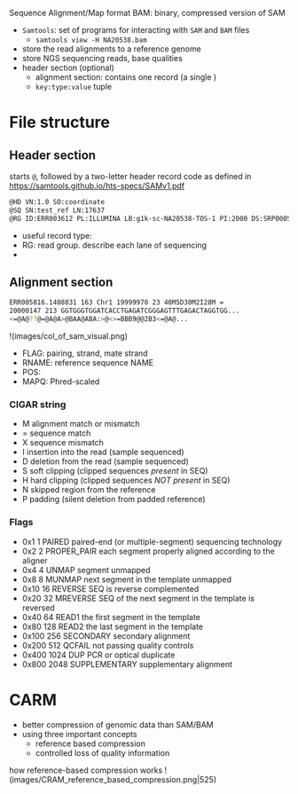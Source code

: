 Sequence Alignment/Map format
BAM: binary, compressed version of SAM 
+ `Samtools`: set of programs for interacting with `SAM` and `BAM` files 
	+ `samtools view -H NA20538.bam`
+ store the read alignments to a reference genome 
+ store NGS sequencing reads, base qualities
+ header section (optional)
	+ alignment section: contains one record (a single ) 
	+ `key:type:value` tuple

# File structure 

## Header section
starts `@`, followed by a two-letter header record code as defined in https://samtools.github.io/hts-specs/SAMv1.pdf

```bash
@HD VN:1.0 SO:coordinate  
@SQ SN:test_ref LN:17637  
@RG ID:ERR003612 PL:ILLUMINA LB:g1k-sc-NA20538-TOS-1 PI:2000 DS:SRP000540 SM:NA20538 CN:SC
```
+ useful record type: 
+ RG: read group. describe each lane of sequencing 
+ 
## Alignment section   

```bash
ERR005816.1408831 163 Chr1 19999970 23 40M5D30M2I28M =  
20000147 213 GGTGGGTGGATCACCTGAGATCGGGAGTTTGAGACTAGGTGG...  
<=@A@??@=@A@A>@BAA@ABA:>@<>=BBB9@@2B3<=@A@... 
```
!(images/col_of_sam_visual.png)

+ FLAG: pairing, strand, mate strand 
+ RNAME: reference sequence NAME
+ POS: 
+ MAPQ: Phred-scaled 

### CIGAR string 
- M alignment match or mismatch  
- = sequence match  
- X sequence mismatch  
- I insertion into the read (sample sequenced)  
- D deletion from the read (sample sequenced)  
- S soft clipping (clipped sequences *present* in SEQ)  
- H hard clipping (clipped sequences *NOT present* in SEQ)  
- N skipped region from the reference  
- P padding (silent deletion from padded reference)

### Flags 

- 0x1 1 PAIRED paired-end (or multiple-segment) sequencing technology  
- 0x2 2 PROPER_PAIR each segment properly aligned according to the aligner  
- 0x4 4 UNMAP segment unmapped  
- 0x8 8 MUNMAP next segment in the template unmapped  
- 0x10 16 REVERSE SEQ is reverse complemented  
- 0x20 32 MREVERSE SEQ of the next segment in the template is reversed  
- 0x40 64 READ1 the first segment in the template  
- 0x80 128 READ2 the last segment in the template  
- 0x100 256 SECONDARY secondary alignment  
- 0x200 512 QCFAIL not passing quality controls  
- 0x400 1024 DUP PCR or optical duplicate  
- 0x800 2048 SUPPLEMENTARY supplementary alignment

# CARM
+ better compression of genomic data than SAM/BAM
+ using three important concepts
	+ reference based compression 
	+ controlled loss of quality information 

how reference-based compression works 
!(images/CRAM_reference_based_compression.png|525)
